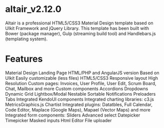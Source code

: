 # altair_v2.12.0
Altair is a professional HTML5/CSS3 Material Design template based on UIkit Framework and jQuery Library. This template has been built with Bower (package manager), Gulp (streaming build tool) and Handlebars.js (templating system).

<h1>Features</h1>
Material Design
Landing Page
HTML/PHP and AngularJS version
Based on UIkit
Easily customizable (less files)
HTML5/CSS3
Responsive layout
High Resolution
Custom pages: Invoices, User Profile, User Edit, Scrum Board, Chat, Mailbox and more
Custom components
Accordions
Dropdowns
Dynamic Grid
Lightbox/Modal
Nestable
Sortable
Notifications
Preloaders
Tabs
Integrated KendoUI components
Integrated charting libraries: c3.js MetricsGraphics.js Chartist
Integrated plugins: Datatbles, Full Calendar, Code Editor, Maplace (Google Maps), Mapael (Vector Maps) and more
Integrated form components:
Sliders
Advanced select
Datepicker
Timepicker
Masked inputs
Html Editor
File uploader
